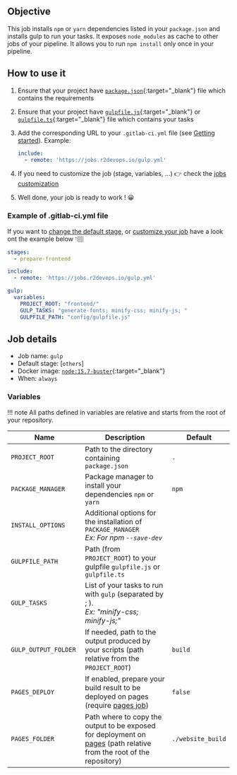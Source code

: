 ## Objective

This job installs `npm` or `yarn` dependencies listed in your `package.json` and installs
 gulp to run your tasks.
It exposes `node_modules` as cache to other jobs of your pipeline. It allows you to run
`npm install` only once in your pipeline.

## How to use it

1. Ensure that your project have
   [`package.json`](https://docs.npmjs.com/cli/v6/configuring-npm/package-json){:target="_blank"}
   file which contains the requirements
1. Ensure that your project have
   [`gulpfile.js`](https://gulpjs.com/docs/en/getting-started/javascript-and-gulpfiles/#gulpfile-explained){:target="_blank"}
   or
   [`gulpfile.ts`](https://gulpjs.com/docs/en/getting-started/javascript-and-gulpfiles/#transpilation){:target="_blank"}
   file which contains your tasks
1. Add the corresponding URL to your `.gitlab-ci.yml` file (see [Getting
   started](/use-the-hub)). Example:

    ```yaml
    include:
      - remote: 'https://jobs.r2devops.io/gulp.yml'
    ```

1. If you need to customize the job (stage, variables, ...) 👉 check the [jobs
customization](/use-the-hub/#jobs-customization)
1. Well done, your job is ready to work ! 😀



### Example of .gitlab-ci.yml file

If you want to [change the default stage](/use-the-hub/#change-the-default-stage-of-job), or [customize your job](/use-the-hub/#global) have a look ont the example below 👇🏽

```yaml
stages:
  - prepare-frontend

include:
  - remote: 'https://jobs.r2devops.io/gulp.yml'

gulp:
  variables:
    PROJECT_ROOT: "frontend/"
    GULP_TASKS: "generate-fonts; minify-css; minify-js; "
    GULPFILE_PATH: "config/gulpfile.js"
```



## Job details

* Job name: `gulp`
* Default stage: [`others`]
* Docker image: [`node:15.7-buster`](https://hub.docker.com/_/node){:target="_blank"}
* When: `always`


### Variables

!!! note
    All paths defined in variables are relative and starts from the root of your
    repository.

| Name | Description | Default |
| ---- | ----------- | ------- |
| `PROJECT_ROOT` <img width=105/>| Path to the directory containing `package.json`  | `.` |
| `PACKAGE_MANAGER` | Package manager to install your dependencies `npm` or `yarn`  | `npm` |
| `INSTALL_OPTIONS` | Additional options for the installation of `PACKAGE_MANAGER` <br/> *Ex: For npm `--save-dev`*  | ` ` |
| `GULPFILE_PATH` | Path (from `PROJECT_ROOT`) to your  gulpfile `gulpfile.js` or `gulpfile.ts`| ` ` |
| `GULP_TASKS` | List of your tasks to run with `gulp` (separated by ; ). <br/> *Ex: "minify-css; minify-js;"* | ` ` |
| `GULP_OUTPUT_FOLDER` | If needed, path to the output produced by your scripts (path relative from the `PROJECT_ROOT`) | `build` |
| `PAGES_DEPLOY` | If enabled, prepare your build result to be deployed on pages (require [pages job](jobs/deploy/pages/)) | `false` |
| `PAGES_FOLDER` | Path where to copy the output to be exposed for deployment on [pages](jobs/deploy/pages/) (path relative from the root of the repository) | `./website_build` |
